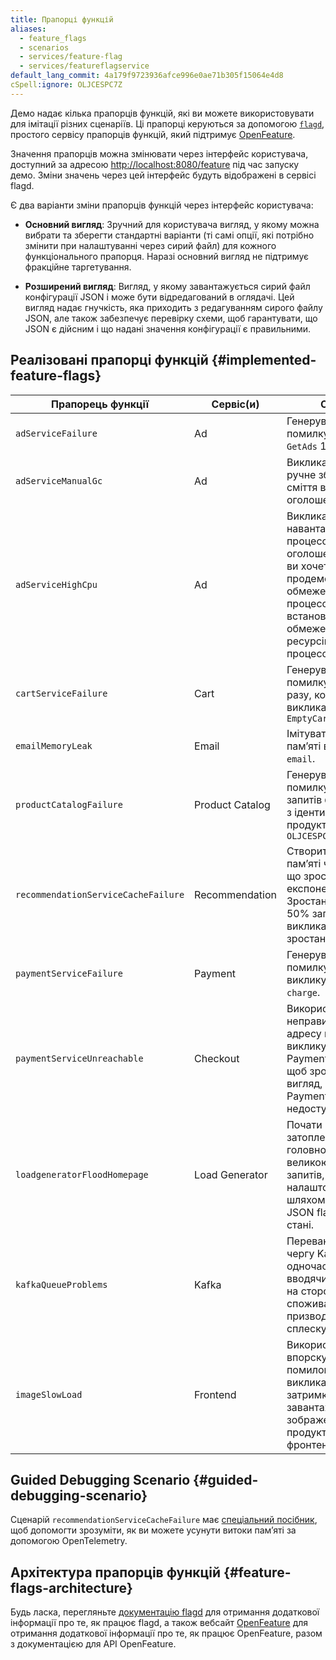 ```yaml
---
title: Прапорці функцій
aliases:
  - feature_flags
  - scenarios
  - services/feature-flag
  - services/featureflagservice
default_lang_commit: 4a179f9723936afce996e0ae71b305f15064e4d8
cSpell:ignore: OLJCESPC7Z
---
```


Демо надає кілька прапорців функцій, які ви можете використовувати для імітації різних сценаріїв. Ці прапорці керуються за допомогою [`flagd`](https://flagd.dev), простого сервісу прапорців функцій, який підтримує [OpenFeature](https://openfeature.dev).

Значення прапорців можна змінювати через інтерфейс користувача, доступний за адресою <http://localhost:8080/feature> під час запуску демо. Зміни значень через цей інтерфейс будуть відображені в сервісі flagd.

Є два варіанти зміни прапорців функцій через інтерфейс користувача:

- **Основний вигляд**: Зручний для користувача вигляд, у якому можна вибрати та зберегти стандартні варіанти (ті самі опції, які потрібно змінити при налаштуванні через сирий файл) для кожного функціонального прапорця. Наразі основний вигляд не підтримує фракційне таргетування.

- **Розширений вигляд**: Вигляд, у якому завантажується сирий файл конфігурації JSON і може бути відредагований в оглядачі. Цей вигляд надає гнучкість, яка приходить з редагуванням сирого файлу JSON, але також забезпечує перевірку схеми, щоб гарантувати, що JSON є дійсним і що надані значення конфігурації є правильними.

## Реалізовані прапорці функцій {#implemented-feature-flags}

| Прапорець функції                   | Сервіс(и)       | Опис                                                                                                                                                        |
| ----------------------------------- | --------------- | ----------------------------------------------------------------------------------------------------------------------------------------------------------- |
| `adServiceFailure`                  | Ad              | Генерувати помилку для `GetAds` 1/10 разів                                                                                                                  |
| `adServiceManualGc`                 | Ad              | Викликати повне ручне збирання сміття в сервісі оголошень                                                                                                   |
| `adServiceHighCpu`                  | Ad              | Викликати високе навантаження на процесор у сервісі оголошень. Якщо ви хочете продемонструвати обмеження процесора, встановіть обмеження ресурсів процесора |
| `cartServiceFailure`                | Cart            | Генерувати помилку кожного разу, коли викликається `EmptyCart`                                                                                              |
| `emailMemoryLeak`                   | Email           | Імітувати витік памʼяті в сервісі `email`.                                                                                                                  |
| `productCatalogFailure`             | Product Catalog | Генерувати помилку для запитів `GetProduct` з ідентифікатором продукту: `OLJCESPC7Z`                                                                        |
| `recommendationServiceCacheFailure` | Recommendation  | Створити витік памʼяті через кеш, що зростає експоненційно. Зростання 1.4x, 50% запитів викликають зростання.                                               |
| `paymentServiceFailure`             | Payment         | Генерувати помилку при виклику методу `charge`.                                                                                                             |
| `paymentServiceUnreachable`         | Checkout        | Використовувати неправильну адресу при виклику PaymentService, щоб зробити вигляд, що PaymentService недоступний.                                           |
| `loadgeneratorFloodHomepage`        | Load Generator  | Почати затоплення головної сторінки великою кількістю запитів, налаштовується шляхом зміни JSON flagd на стані.                                             |
| `kafkaQueueProblems`                | Kafka           | Перевантажує чергу Kafka, одночасно вводячи затримку на стороні споживача, що призводить до сплеску затримки.                                               |
| `imageSlowLoad`                     | Frontend        | Використовує впорскування помилок envoy, викликає затримку у завантаженні зображень продуктів на фронтенді.                                                 |

## Guided Debugging Scenario {#guided-debugging-scenario}

Сценарій `recommendationServiceCacheFailure` має [спеціальний посібник](recommendation-cache/), щоб допомогти зрозуміти, як ви можете усунути витоки памʼяті за допомогою OpenTelemetry.

## Архітектура прапорців функцій {#feature-flags-architecture}

Будь ласка, перегляньте [документацію flagd](https://flagd.dev) для отримання додаткової інформації про те, як працює flagd, а також вебсайт [OpenFeature](https://openfeature.dev) для отримання додаткової інформації про те, як працює OpenFeature, разом з документацією для API OpenFeature.
